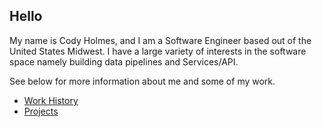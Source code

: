 ## Hello

My name is Cody Holmes, and I am a Software Engineer based out of
the United States Midwest. I have a large variety of interests in the software space
namely building data pipelines and Services/API.

See below for more information about me and some of my work.

- [Work History](work-history.html)
- [Projects](projects.html)
